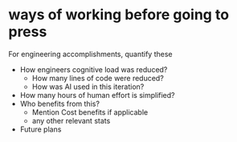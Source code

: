 # ways of working before going to press

For engineering accomplishments, quantify these
* How engineers cognitive load was reduced? 
    - How many lines of code were reduced?
    - How was AI used in this iteration?
* How many hours of human effort is simplified?
* Who benefits from this?
    - Mention Cost benefits if applicable
    - any other relevant stats
* Future plans